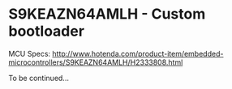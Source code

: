 # S9KEAZN64AMLH - Custom bootloader

MCU Specs: http://www.hotenda.com/product-item/embedded-microcontrollers/S9KEAZN64AMLH/H2333808.html

To be continued...

